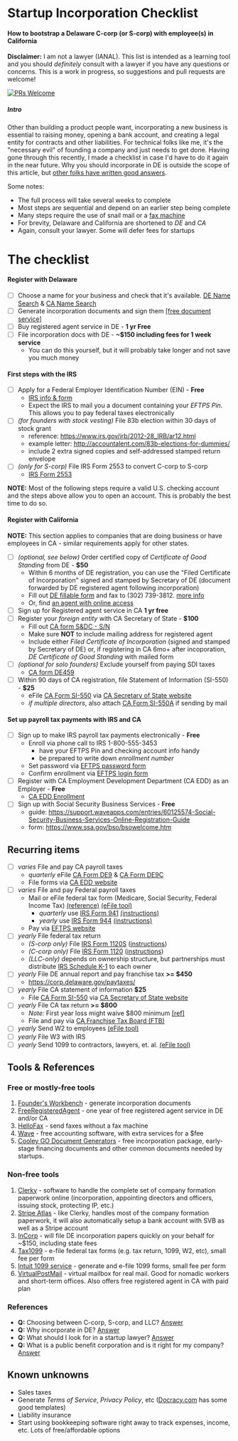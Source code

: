 # Startup Incorporation Checklist
#### How to bootstrap a Delaware C-corp (or S-corp) with employee(s) in California

**Disclaimer:** I am not a lawyer (IANAL). This list is intended as a learning tool and you should *definitely* consult with a lawyer if you have any questions or concerns. This is a work in progress, so suggestions and pull requests are welcome! 

[![PRs Welcome](https://img.shields.io/badge/PRs-welcome-brightgreen.svg?style=flat-square)](http://makeapullrequest.com)

##### Intro
Other than building a product people want, incorporating a new business is essential to raising money, opening a bank account, and creating a legal entity for contracts and other liabilities. For technical folks like me, it's the "necessary evil" of founding a company and just needs to get done. Having gone through this recently, I made a checklist in case I'd have to do it again in the near future. Why you should incorporate in DE is outside the scope of this article, but [other folks have written good answers](https://www.quora.com/Why-do-most-technology-startups-incorporate-in-Delaware).

Some notes:
- The full process will take several weeks to complete
- Most steps are sequential and depend on an earlier step being complete
- Many steps require the use of snail mail or a [fax machine](#tools)
- For brevity, Delaware and California are shortened to *DE* and *CA*
- Again, consult your lawyer. Some will defer fees for startups

# The checklist
#### Register with Delaware
- [ ] Choose a name for your business and check that it's available. [DE Name Search](https://icis.corp.delaware.gov/Ecorp/EntitySearch/NameSearch.aspx) & [CA Name Search](https://businesssearch.sos.ca.gov)
- [ ] Generate incorporation documents and sign them [[free document service]](#free-tool1)
- [ ] Buy registered agent service in DE - **1 yr Free**
- [ ] File incorporation docs with DE - **~$150 including fees for 1 week service**
  - You can do this yourself, but it will probably take longer and not save you much money

#### First steps with the IRS
- [ ] Apply for a Federal Employer Identification Number (EIN) - **Free**
  - [IRS info & form](https://www.irs.gov/businesses/small-businesses-self-employed/apply-for-an-employer-identification-number-ein-online)
  - Expect the IRS to mail you a document containing your *EFTPS Pin*. This allows you to pay federal taxes electronically
- [ ] *(for founders with stock vesting)* File 83b election within 30 days of stock grant
  - reference: https://www.irs.gov/irb/2012-28_IRB/ar12.html
  - example letter: http://accountalent.com/83b-elections-for-dummies/
  - include 2 extra signed copies and self-addressed stamped return envelope
- [ ] *(only for S-corp)* File IRS Form 2553 to convert C-corp to S-corp
  - [IRS Form 2553](https://www.irs.gov/pub/irs-pdf/f2553.pdf)

**NOTE:** Most of the following steps require a valid U.S. checking account and the steps above allow you to open an account. This is probably the best time to do so.

#### Register with California
**NOTE:** This section applies to companies that are doing business or have employees in CA - similar requirements apply for other states.

- [ ] *(optional, see below)* Order certified copy of *Certificate of Good Standing* from DE - **$50**
  - Within 6 months of DE registration, you can use the "Filed Certificate of Incorporation" signed and stamped by Secretary of DE (document forwarded by DE registered agent following incorporation)
  - Fill out [DE fillable form](https://corp.delaware.gov/updatedcertmemoandinstructionsOct717.pdf) and fax to (302) 739-3812. [more info](https://corp.delaware.gov/directweb.shtml)
  - Or, find [an agent with online access](https://corp.delaware.gov/remoteagts.shtml)
- [ ] Sign up for Registered agent service in CA **1 yr free**
- [ ] Register your *foreign entity* with CA Secretary of State - **$100**
  - Fill out [CA form S&DC - S/N](http://bpd.cdn.sos.ca.gov/corp/pdf/foreign/s&dc-sn.pdf)
  - Make sure **NOT** to include mailing address for registered agent
  - Include either *Filed Certificate of Incorporation* (signed and stamped by Secretary of DE) or, if registering in CA 6mo+ after incoporation, *DE Certificate of Good Standing* with mailed form
- [ ] *(optional for solo founders)* Exclude yourself from paying SDI taxes 
  - [CA form DE459](http://www.edd.ca.gov/pdf_pub_ctr/de459.pdf)
- [ ] Within 90 days of CA registration, file Statement of Information (SI-550) - **$25**
    - eFile [CA Form SI-550](http://bpd.cdn.sos.ca.gov/corp/pdf/so/corp_so550.pdf) via [CA Secretary of State website](https://businesssearch.sos.ca.gov/?filing=corp)
    - *if multiple directors*, also attach [CA Form SI-550A](http://bpd.cdn.sos.ca.gov/corp/pdf/so/si-550a.pdf) if sending by mail


  
#### Set up payroll tax payments with IRS and CA
- [ ] Sign up to make IRS payroll tax payments electronically - **Free**
  - Enroll via phone call to IRS 1-800-555-3453 
    - have your EFTPS Pin and checking account info handy
    - be prepared to write down *enrollment number*
  - Set password via [EFTPS password form](https://www.eftps.gov/eftps/login/forgotPassword)
  - Confirm enrollment via [EFTPS login form](https://www.eftps.gov/eftps/login/loginInitial)
- [ ] Register with CA Employment Development Department (CA EDD) as an Employer - **Free**
  - [CA EDD Enrollment](http://www.edd.ca.gov/Payroll_Taxes/e-Services_for_Business.htm)
- [ ] Sign up with Social Security Business Services - **Free**
  - guide: https://support.waveapps.com/entries/60125574-Social-Security-Business-Services-Online-Registration-Guide
  - form: https://www.ssa.gov/bso/bsowelcome.htm


## Recurring items

- [ ] *varies* File and pay CA payroll taxes
  - *quarterly* eFile [CA Form DE9](https://www.dir.ca.gov/dlse/regulation_detail/DE9rev1.pdf) & [CA Form DE9C](https://www.dir.ca.gov/dlse/regulation_detail/DE9C.pdf)
  - File forms via [CA EDD website](https://eddservices.edd.ca.gov/tap/secure/eservices)
- [ ] *varies* File and pay Federal payroll taxes
  - Mail or eFile federal tax form (Medicare, Social Security, Federal Income Tax) [(reference)](https://www.irs.gov/taxtopics/tc757.html) [(eFile tool)](#tool3)
    - *quarterly* use [IRS Form 941](https://www.irs.gov/pub/irs-pdf/f941.pdf) [(instructions)](https://www.irs.gov/pub/irs-pdf/i941.pdf)
    - *yearly* use [IRS Form 944](https://www.irs.gov/pub/irs-pdf/f944.pdf) [(instructions)](https://www.irs.gov/pub/irs-pdf/i944.pdf)
  - Pay via [EFTPS website](https://www.eftps.gov/eftps/index.jsp)
- [ ] *yearly* File federal tax return
  - *(S-corp only)* File [IRS Form 1120S](https://www.irs.gov/pub/irs-pdf/f1120s.pdf) ([instructions](https://www.irs.gov/pub/irs-pdf/i1120s.pdf))
  - *(C-corp only)* File [IRS Form 1120](https://www.irs.gov/pub/irs-pdf/f1120.pdf) ([instructions](https://www.irs.gov/pub/irs-pdf/i1120.pdf))
  - *(LLC-only)* depends on ownership structure, but partnerships must distribute [IRS Schedule K-1](https://www.irs.gov/pub/irs-pdf/f1065sk1.pdf) to each owner
- [ ] *yearly* File DE annual report and pay franchise tax **>= $450**
  -  https://corp.delaware.gov/paytaxes/
- [ ] *yearly* File CA statement of information **$25**
  - File [CA Form SI-550](http://bpd.cdn.sos.ca.gov/corp/pdf/so/corp_so550.pdf) via [CA Secretary of State website](https://businesssearch.sos.ca.gov/?filing=corp)
- [ ] *yearly* File CA tax return **>= $800**
  - *Note:* First year loss might waive $800 minimum [[ref]](http://www.taxes.ca.gov/corps.shtml)
  - File and pay via [CA Franchise Tax Board (FTB)](https://www.ftb.ca.gov/pay/payment-options.html)
- [ ] *yearly* Send W2 to employees [(eFile tool)](#tool3)
- [ ] *yearly* File W3 with IRS
- [ ] *yearly* Send 1099 to contractors, lawyers, et. al. [(eFile tool)](#tool3)

## <a name=tools></a>Tools & References
### Free or mostly-free tools
1. <a name=free-tool1></a>[Founder's Workbench](http://www.foundersworkbench.com/document-driver/) - generate incorporation documents
2. <a name=free-tool2></a>[FreeRegisteredAgent](http://www.freeregisteredagent.com/delaware/registered-agent-service/) - one year of free registered agent service in DE and/or CA
3. <a name=free-tool3></a>[HelloFax](https://www.hellofax.com?ref=43d04ff4&s=F) - send faxes without a fax machine
4. <a name=free-tool4></a>[Wave](https://www.waveapps.com/) - free accounting software, with extra services for a $fee
5. <a name=free-tool5></a>[Cooley GO Document Generators](https://www.cooleygo.com/documents/index-document-generators/) - free incorporation package, early-stage financing documents and other common documents needed by startups.

### <a name=nonfree-tools></a>Non-free tools
1. <a name=tool2></a>[Clerky](https://www.clerky.com/offerings#company-formation) - software to handle the complete set of company formation paperwork online (incorporation, appointing directors and officers, issuing stock, protecting IP, etc.)
2. <a name=tool4></a>[Stripe Atlas](https://stripe.com/atlas) - like Clerky, handles most of the company formation paperwork, it will also automatically setup a bank account with SVB as well as a Stripe account
3. <a name=tool1></a>[InCorp](http://www.freeregisteredagent.com/delaware/registered-agent-service/) - will file DE incorporation papers quickly on your behalf for ~$150, including state fees
4. <a name=tool3></a>[Tax1099](https://www.tax1099.com) - e-file federal tax forms (e.g. tax return, 1099, W2, etc), small fee per form
5. <a name=tool5></a>[Intuit 1099 service](https://iop.intuit.com/welcome/1099.jsp) - generate and e-file 1099 forms, small fee per form 
6. <a name=tool6></a>[VirtualPostMail](https://www.virtualpostmail.com/) - virtual mailbox for real mail. Good for nomadic workers and short-term offices. Also offers free registered agent in CA with paid plan

### References
* **Q:** Choosing between C-corp, S-corp, and LLC? [Answer](http://www.obliviousinvestor.com/llc-vs-s-corp-vs-c-corp/)
* **Q:** Why incorporate in DE? [Answer](https://www.quora.com/Why-do-most-technology-startups-incorporate-in-Delaware)
* **Q:** What should I look for in a startup lawyer? [Answer](https://www.cooleygo.com/choosing-a-lawyer-for-your-startup/)
* **Q:** What is a public benefit corporation and is it right for my company? [Answer](https://www.cooleygo.com/delaware-public-benefit-corporation-is-it-right-for-you-a-five-part-test/)

## Known unknowns
- Sales taxes
- Generate *Terms of Service*, *Privacy Policy*, etc ([Docracy.com](http://www.docracy.com/) has some good templates)
- Liability insurance
- Start using bookkeeping software right away to track expenses, income, etc. Lots of free/affordable options

